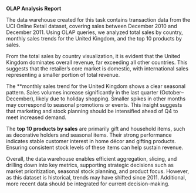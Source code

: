 **OLAP Analysis Report**

The data warehouse created for this task contains transaction data from the UCI Online Retail dataset, covering sales between December 2010 and December 2011. Using OLAP queries, we analyzed total sales by country, monthly sales trends for the United Kingdom, and the top 10 products by sales.

From the total sales by country visualization, it is evident that the United Kingdom dominates overall revenue, far exceeding all other countries. This suggests that the retailer’s core market is domestic, with international sales representing a smaller portion of total revenue.

The **monthly sales trend for the United Kingdom shows a clear seasonal pattern. Sales volumes increase significantly in the last quarter (October–December), likely due to holiday shopping. Smaller spikes in other months may correspond to seasonal promotions or events. This insight suggests that marketing and stock planning should be intensified ahead of Q4 to meet increased demand.

The **top 10 products by sales** are primarily gift and household items, such as decorative holders and seasonal items. Their strong performance indicates stable customer interest in home décor and gifting products. Ensuring consistent stock levels of these items can help sustain revenue.

Overall, the data warehouse enables efficient aggregation, slicing, and drilling down into key metrics, supporting strategic decisions such as market prioritization, seasonal stock planning, and product focus. However, as this dataset is historical, trends may have shifted since 2011. Additional, more recent data should be integrated for current decision-making.
